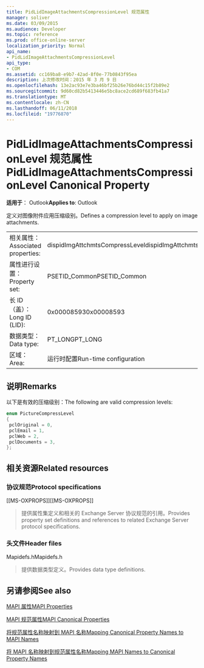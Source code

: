 ```yaml
---
title: PidLidImageAttachmentsCompressionLevel 规范属性
manager: soliver
ms.date: 03/09/2015
ms.audience: Developer
ms.topic: reference
ms.prod: office-online-server
localization_priority: Normal
api_name:
- PidLidImageAttachmentsCompressionLevel
api_type:
- COM
ms.assetid: cc169ba8-e9b7-42ad-8f0e-77b0843f95ea
description: 上次修改时间：2015 年 3 月 9 日
ms.openlocfilehash: 13e2ac93e7e3ba46bf25b26e76bd44c15f2b89e2
ms.sourcegitcommit: 9d60cd82b5413446e5bc8ace2cd689f683fb41a7
ms.translationtype: MT
ms.contentlocale: zh-CN
ms.lasthandoff: 06/11/2018
ms.locfileid: "19776870"
---
```

# <a name="pidlidimageattachmentscompressionlevel-canonical-property"></a><span data-ttu-id="2ac86-103">PidLidImageAttachmentsCompressionLevel 规范属性</span><span class="sxs-lookup"><span data-stu-id="2ac86-103">PidLidImageAttachmentsCompressionLevel Canonical Property</span></span>

  
  
<span data-ttu-id="2ac86-104">**适用于**： Outlook</span><span class="sxs-lookup"><span data-stu-id="2ac86-104">**Applies to**: Outlook</span></span> 
  
<span data-ttu-id="2ac86-105">定义对图像附件应用压缩级别。</span><span class="sxs-lookup"><span data-stu-id="2ac86-105">Defines a compression level to apply on image attachments.</span></span>
  
|||
|:-----|:-----|
|<span data-ttu-id="2ac86-106">相关属性：</span><span class="sxs-lookup"><span data-stu-id="2ac86-106">Associated properties:</span></span>  <br/> |<span data-ttu-id="2ac86-107">dispidImgAttchmtsCompressLevel</span><span class="sxs-lookup"><span data-stu-id="2ac86-107">dispidImgAttchmtsCompressLevel</span></span>  <br/> |
|<span data-ttu-id="2ac86-108">属性进行设置：</span><span class="sxs-lookup"><span data-stu-id="2ac86-108">Property set:</span></span>  <br/> |<span data-ttu-id="2ac86-109">PSETID_Common</span><span class="sxs-lookup"><span data-stu-id="2ac86-109">PSETID_Common</span></span>  <br/> |
|<span data-ttu-id="2ac86-110">长 ID （盖）：</span><span class="sxs-lookup"><span data-stu-id="2ac86-110">Long ID (LID):</span></span>  <br/> |<span data-ttu-id="2ac86-111">0x00008593</span><span class="sxs-lookup"><span data-stu-id="2ac86-111">0x00008593</span></span>  <br/> |
|<span data-ttu-id="2ac86-112">数据类型：</span><span class="sxs-lookup"><span data-stu-id="2ac86-112">Data type:</span></span>  <br/> |<span data-ttu-id="2ac86-113">PT_LONG</span><span class="sxs-lookup"><span data-stu-id="2ac86-113">PT_LONG</span></span>  <br/> |
|<span data-ttu-id="2ac86-114">区域：</span><span class="sxs-lookup"><span data-stu-id="2ac86-114">Area:</span></span>  <br/> |<span data-ttu-id="2ac86-115">运行时配置</span><span class="sxs-lookup"><span data-stu-id="2ac86-115">Run-time configuration</span></span>  <br/> |
   
## <a name="remarks"></a><span data-ttu-id="2ac86-116">说明</span><span class="sxs-lookup"><span data-stu-id="2ac86-116">Remarks</span></span>

<span data-ttu-id="2ac86-117">以下是有效的压缩级别：</span><span class="sxs-lookup"><span data-stu-id="2ac86-117">The following are valid compression levels:</span></span>
  
```cpp
enum PictureCompressLevel
{
 pclOriginal = 0,
 pclEmail = 1,
 pclWeb = 2,
 pclDocuments = 3,
};
```

## <a name="related-resources"></a><span data-ttu-id="2ac86-118">相关资源</span><span class="sxs-lookup"><span data-stu-id="2ac86-118">Related resources</span></span>

### <a name="protocol-specifications"></a><span data-ttu-id="2ac86-119">协议规范</span><span class="sxs-lookup"><span data-stu-id="2ac86-119">Protocol specifications</span></span>

<span data-ttu-id="2ac86-120">[[MS-OXPROPS]]</span><span class="sxs-lookup"><span data-stu-id="2ac86-120">[[MS-OXPROPS]]</span></span> 
  
> <span data-ttu-id="2ac86-121">提供属性集定义和相关的 Exchange Server 协议规范的引用。</span><span class="sxs-lookup"><span data-stu-id="2ac86-121">Provides property set definitions and references to related Exchange Server protocol specifications.</span></span>
    
### <a name="header-files"></a><span data-ttu-id="2ac86-122">头文件</span><span class="sxs-lookup"><span data-stu-id="2ac86-122">Header files</span></span>

<span data-ttu-id="2ac86-123">Mapidefs.h</span><span class="sxs-lookup"><span data-stu-id="2ac86-123">Mapidefs.h</span></span>
  
> <span data-ttu-id="2ac86-124">提供数据类型定义。</span><span class="sxs-lookup"><span data-stu-id="2ac86-124">Provides data type definitions.</span></span>
    
## <a name="see-also"></a><span data-ttu-id="2ac86-125">另请参阅</span><span class="sxs-lookup"><span data-stu-id="2ac86-125">See also</span></span>



[<span data-ttu-id="2ac86-126">MAPI 属性</span><span class="sxs-lookup"><span data-stu-id="2ac86-126">MAPI Properties</span></span>](mapi-properties.md)
  
[<span data-ttu-id="2ac86-127">MAPI 规范属性</span><span class="sxs-lookup"><span data-stu-id="2ac86-127">MAPI Canonical Properties</span></span>](mapi-canonical-properties.md)
  
[<span data-ttu-id="2ac86-128">将规范属性名称映射到 MAPI 名称</span><span class="sxs-lookup"><span data-stu-id="2ac86-128">Mapping Canonical Property Names to MAPI Names</span></span>](mapping-canonical-property-names-to-mapi-names.md)
  
[<span data-ttu-id="2ac86-129">将 MAPI 名称映射到规范属性名称</span><span class="sxs-lookup"><span data-stu-id="2ac86-129">Mapping MAPI Names to Canonical Property Names</span></span>](mapping-mapi-names-to-canonical-property-names.md)

